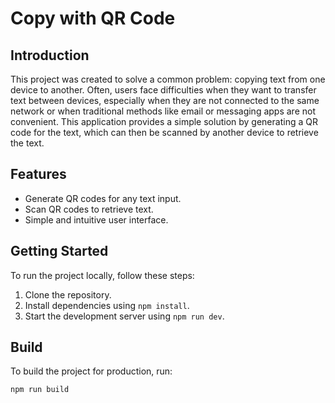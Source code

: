 # Copy with QR Code

## Introduction

This project was created to solve a common problem: copying text from one device to another. Often, users face difficulties when they want to transfer text between devices, especially when they are not connected to the same network or when traditional methods like email or messaging apps are not convenient. This application provides a simple solution by generating a QR code for the text, which can then be scanned by another device to retrieve the text.

## Features

- Generate QR codes for any text input.
- Scan QR codes to retrieve text.
- Simple and intuitive user interface.

## Getting Started

To run the project locally, follow these steps:

1. Clone the repository.
2. Install dependencies using `npm install`.
3. Start the development server using `npm run dev`.

## Build

To build the project for production, run:

```sh
npm run build
```
